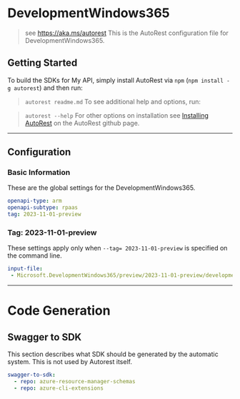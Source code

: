 # DevelopmentWindows365

> see https://aka.ms/autorest
This is the AutoRest configuration file for DevelopmentWindows365.

## Getting Started

To build the SDKs for My API, simply install AutoRest via `npm` (`npm install -g autorest`) and then run:

> `autorest readme.md`
To see additional help and options, run:

> `autorest --help`
For other options on installation see [Installing AutoRest](https://aka.ms/autorest/install) on the AutoRest github page.

---

## Configuration

### Basic Information

These are the global settings for the DevelopmentWindows365.

```yaml
openapi-type: arm
openapi-subtype: rpaas
tag: 2023-11-01-preview
```

### Tag: 2023-11-01-preview

These settings apply only when `--tag= 2023-11-01-preview` is specified on the command line.

```yaml $(tag) == '2023-11-01-preview'
input-file:
 - Microsoft.DevelopmentWindows365/preview/2023-11-01-preview/developmentwindows365.json
```

---

# Code Generation

## Swagger to SDK

This section describes what SDK should be generated by the automatic system.
This is not used by Autorest itself.

```yaml $(swagger-to-sdk)
swagger-to-sdk:
  - repo: azure-resource-manager-schemas
  - repo: azure-cli-extensions
```